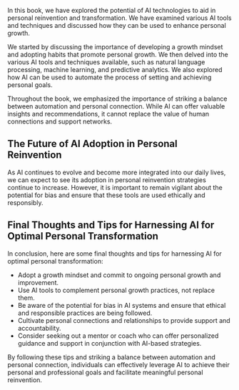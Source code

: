 
In this book, we have explored the potential of AI technologies to aid in personal reinvention and transformation. We have examined various AI tools and techniques and discussed how they can be used to enhance personal growth.

We started by discussing the importance of developing a growth mindset and adopting habits that promote personal growth. We then delved into the various AI tools and techniques available, such as natural language processing, machine learning, and predictive analytics. We also explored how AI can be used to automate the process of setting and achieving personal goals.

Throughout the book, we emphasized the importance of striking a balance between automation and personal connection. While AI can offer valuable insights and recommendations, it cannot replace the value of human connections and support networks.

The Future of AI Adoption in Personal Reinvention
-------------------------------------------------

As AI continues to evolve and become more integrated into our daily lives, we can expect to see its adoption in personal reinvention strategies continue to increase. However, it is important to remain vigilant about the potential for bias and ensure that these tools are used ethically and responsibly.

Final Thoughts and Tips for Harnessing AI for Optimal Personal Transformation
-----------------------------------------------------------------------------

In conclusion, here are some final thoughts and tips for harnessing AI for optimal personal transformation:

* Adopt a growth mindset and commit to ongoing personal growth and improvement.
* Use AI tools to complement personal growth practices, not replace them.
* Be aware of the potential for bias in AI systems and ensure that ethical and responsible practices are being followed.
* Cultivate personal connections and relationships to provide support and accountability.
* Consider seeking out a mentor or coach who can offer personalized guidance and support in conjunction with AI-based strategies.

By following these tips and striking a balance between automation and personal connection, individuals can effectively leverage AI to achieve their personal and professional goals and facilitate meaningful personal reinvention.